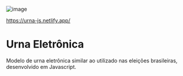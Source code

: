 ![image](https://user-images.githubusercontent.com/80171172/141305026-d6d4f499-d643-4c9f-ac08-29ac50f83c2c.png)


https://urna-js.netlify.app/


# Urna Eletrônica

Modelo de urna eletrônica similar ao utilizado nas eleições brasileiras, desenvolvido em Javascript.
